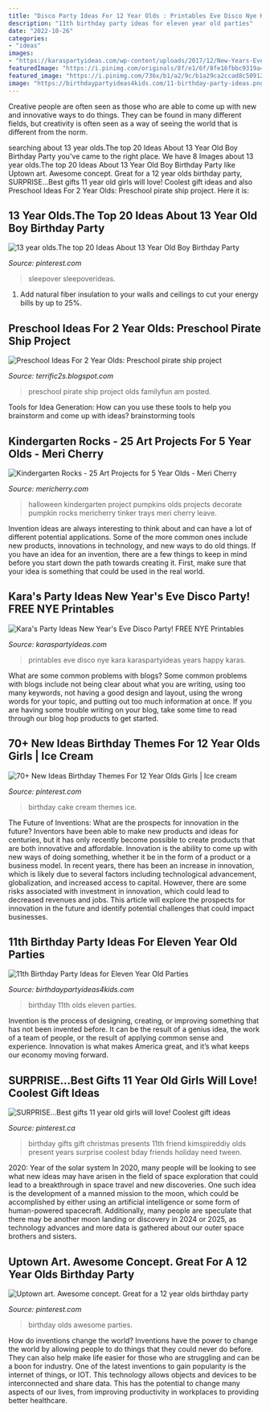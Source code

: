 ```yaml
---
title: "Disco Party Ideas For 12 Year Olds : Printables Eve Disco Nye Kara Karaspartyideas Years Happy Karas"
description: "11th birthday party ideas for eleven year old parties"
date: "2022-10-26"
categories:
- "ideas"
images:
- "https://karaspartyideas.com/wp-content/uploads/2017/12/New-Years-Eve-Teen-Disco-Party-with-FREE-Printables-NYE-Tween-Celebration-by-Karas-Party-Ideas-Kara-Allen-KarasPartyIdeas.com-34.jpg"
featuredImage: "https://i.pinimg.com/originals/8f/e1/6f/8fe16fbbc9319a47cdade825ae58e8e4.jpg"
featured_image: "https://i.pinimg.com/736x/b1/a2/9c/b1a29ca2ccad8c50912290a8965ad6cc--th-birthday-birthday-parties.jpg"
image: "https://birthdaypartyideas4kids.com/11-birthday-party-ideas.png"
---
```



Creative people are often seen as those who are able to come up with new and innovative ways to do things. They can be found in many different fields, but creativity is often seen as a way of seeing the world that is different from the norm.

	

		
searching about 13 year olds.The top 20 Ideas About 13 Year Old Boy Birthday Party you've came to the right place. We have 8 Images about 13 year olds.The top 20 Ideas About 13 Year Old Boy Birthday Party like Uptown art. Awesome concept. Great for a 12 year olds birthday party, SURPRISE...Best gifts 11 year old girls will love! Coolest gift ideas and also Preschool Ideas For 2 Year Olds: Preschool pirate ship project. Here it is:
		
    
## 13 Year Olds.The Top 20 Ideas About 13 Year Old Boy Birthday Party

<img loading=lazy src="https://i.pinimg.com/originals/9d/20/c6/9d20c68073d3d841fe368ffe2e3555bd.jpg" onerror="this.onerror=null;this.src='https://tse4.mm.bing.net/th?id=OIP.3EqaK8_svhvqGKRbmoBrhQAAAA&amp;pid=15.1';" alt="13 year olds.The top 20 Ideas About 13 Year Old Boy Birthday Party">

_Source: pinterest.com_

>sleepover sleepoverideas. 

	

1. Add natural fiber insulation to your walls and ceilings to cut your energy bills by up to 25%.

    
## Preschool Ideas For 2 Year Olds: Preschool Pirate Ship Project

<img loading=lazy src="http://lh4.googleusercontent.com/-YqOcH5_9uV0/UgSb_RcCfkI/AAAAAAAAEBo/Mcod7kA5UYM/s640/blogger-image--489320917.jpg" onerror="this.onerror=null;this.src='https://tse2.mm.bing.net/th?id=OIP.v2aHkOjz8QSHSXT6YNFOsgAAAA&amp;pid=15.1';" alt="Preschool Ideas For 2 Year Olds: Preschool pirate ship project">

_Source: terrific2s.blogspot.com_

>preschool pirate ship project olds familyfun am posted. 

	

Tools for Idea Generation: How can you use these tools to help you brainstorm and come up with ideas?
brainstorming tools 
    
## Kindergarten Rocks - 25 Art Projects For 5 Year Olds - Meri Cherry

<img loading=lazy src="http://www.mericherry.com/wp-content/uploads/2015/06/pumpkinparty40a.jpg" onerror="this.onerror=null;this.src='https://tse4.mm.bing.net/th?id=OIP.C9Yer8MnezqcgQdBh_5J9gHaKG&amp;pid=15.1';" alt="Kindergarten Rocks - 25 Art Projects for 5 Year Olds - Meri Cherry">

_Source: mericherry.com_

>halloween kindergarten project pumpkins olds projects decorate pumpkin rocks mericherry tinker trays meri cherry leave. 

	

Invention ideas are always interesting to think about and can have a lot of different potential applications. Some of the more common ones include new products, innovations in technology, and new ways to do old things. If you have an idea for an invention, there are a few things to keep in mind before you start down the path towards creating it. First, make sure that your idea is something that could be used in the real world.

    
## Kara&#039;s Party Ideas New Year&#039;s Eve Disco Party! FREE NYE Printables

<img loading=lazy src="https://karaspartyideas.com/wp-content/uploads/2017/12/New-Years-Eve-Teen-Disco-Party-with-FREE-Printables-NYE-Tween-Celebration-by-Karas-Party-Ideas-Kara-Allen-KarasPartyIdeas.com-34.jpg" onerror="this.onerror=null;this.src='https://tse2.mm.bing.net/th?id=OIP.lPHdbOR2zbTnfHJmSm2iFAHaLH&amp;pid=15.1';" alt="Kara&#039;s Party Ideas New Year&#039;s Eve Disco Party! FREE NYE Printables">

_Source: karaspartyideas.com_

>printables eve disco nye kara karaspartyideas years happy karas. 

	

What are some common problems with blogs?
Some common problems with blogs include not being clear about what you are writing, using too many keywords, not having a good design and layout, using the wrong words for your topic, and putting out too much information at once. If you are having some trouble writing on your blog, take some time to read through our blog hop products to get started.

    
## 70+ New Ideas Birthday Themes For 12 Year Olds Girls | Ice Cream

<img loading=lazy src="https://i.pinimg.com/originals/8f/e1/6f/8fe16fbbc9319a47cdade825ae58e8e4.jpg" onerror="this.onerror=null;this.src='https://tse4.mm.bing.net/th?id=OIP.DzhZF5f3xjmTfBgRnqC86AAAAA&amp;pid=15.1';" alt="70+ New Ideas Birthday Themes For 12 Year Olds Girls | Ice cream">

_Source: pinterest.com_

>birthday cake cream themes ice. 

	

The Future of Inventions: What are the prospects for innovation in the future?
Inventors have been able to make new products and ideas for centuries, but it has only recently become possible to create products that are both innovative and affordable. Innovation is the ability to come up with new ways of doing something, whether it be in the form of a product or a business model. In recent years, there has been an increase in innovation, which is likely due to several factors including technological advancement, globalization, and increased access to capital. However, there are some risks associated with investment in innovation, which could lead to decreased revenues and jobs. This article will explore the prospects for innovation in the future and identify potential challenges that could impact businesses.

    
## 11th Birthday Party Ideas For Eleven Year Old Parties

<img loading=lazy src="https://birthdaypartyideas4kids.com/11-birthday-party-ideas.png" onerror="this.onerror=null;this.src='https://tse1.mm.bing.net/th?id=OIP.SBuR5wzW8tSsVdoLE33LxAAAAA&amp;pid=15.1';" alt="11th Birthday Party Ideas for Eleven Year Old Parties">

_Source: birthdaypartyideas4kids.com_

>birthday 11th olds eleven parties. 

	

Invention is the process of designing, creating, or improving something that has not been invented before. It can be the result of a genius idea, the work of a team of people, or the result of applying common sense and experience. Innovation is what makes America great, and it’s what keeps our economy moving forward.

    
## SURPRISE...Best Gifts 11 Year Old Girls Will Love! Coolest Gift Ideas

<img loading=lazy src="https://i.pinimg.com/736x/39/77/df/3977df03fbcd8e891c332e0cb7f68ad9.jpg" onerror="this.onerror=null;this.src='https://tse4.mm.bing.net/th?id=OIP.DLIogBmuD3l1PwqT13WB5QHaPG&amp;pid=15.1';" alt="SURPRISE...Best gifts 11 year old girls will love! Coolest gift ideas">

_Source: pinterest.ca_

>birthday gifts gift christmas presents 11th friend kimspireddiy olds present years surprise coolest bday friends holiday need tween. 

	

2020: Year of the solar system
In 2020, many people will be looking to see what new ideas may have arisen in the field of space exploration that could lead to a breakthrough in space travel and new discoveries. One such idea is the development of a manned mission to the moon, which could be accomplished by either using an artificial intelligence or some form of human-powered spacecraft. Additionally, many people are speculate that there may be another moon landing or discovery in 2024 or 2025, as technology advances and more data is gathered about our outer space brothers and sisters.

    
## Uptown Art. Awesome Concept. Great For A 12 Year Olds Birthday Party

<img loading=lazy src="https://i.pinimg.com/736x/b1/a2/9c/b1a29ca2ccad8c50912290a8965ad6cc--th-birthday-birthday-parties.jpg" onerror="this.onerror=null;this.src='https://tse1.mm.bing.net/th?id=OIP.k-9CxeazjRnGlckCaiVcuAHaJ6&amp;pid=15.1';" alt="Uptown art. Awesome concept. Great for a 12 year olds birthday party">

_Source: pinterest.com_

>birthday olds awesome parties. 

	

How do inventions change the world?
Inventions have the power to change the world by allowing people to do things that they could never do before. They can also help make life easier for those who are struggling and can be a boon for industry. One of the latest inventions to gain popularity is the internet of things, or IOT. This technology allows objects and devices to be interconnected and share data. This has the potential to change many aspects of our lives, from improving productivity in workplaces to providing better healthcare.

